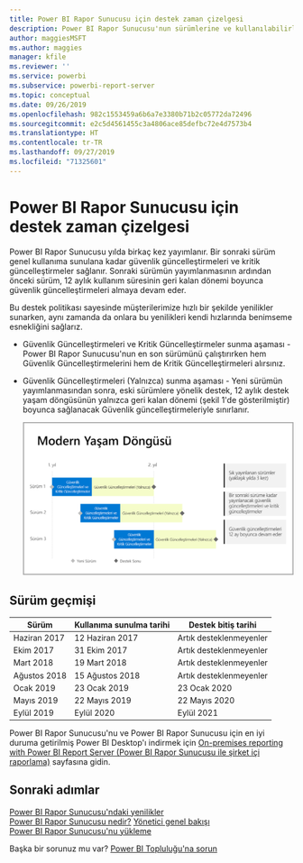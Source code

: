 ```yaml
---
title: Power BI Rapor Sunucusu için destek zaman çizelgesi
description: Power BI Rapor Sunucusu'nun sürümlerine ve kullanılabilirliğine ilişkin bir liste.
author: maggiesMSFT
ms.author: maggies
manager: kfile
ms.reviewer: ''
ms.service: powerbi
ms.subservice: powerbi-report-server
ms.topic: conceptual
ms.date: 09/26/2019
ms.openlocfilehash: 982c1553459a6b6a7e3380b71b2c05772da72496
ms.sourcegitcommit: e2c5d4561455c3a4806ace85defbc72e4d7573b4
ms.translationtype: HT
ms.contentlocale: tr-TR
ms.lasthandoff: 09/27/2019
ms.locfileid: "71325601"
---
```

# <a name="support-timeline-for-power-bi-report-server"></a>Power BI Rapor Sunucusu için destek zaman çizelgesi

Power BI Rapor Sunucusu yılda birkaç kez yayımlanır. Bir sonraki sürüm genel kullanıma sunulana kadar güvenlik güncelleştirmeleri ve kritik güncelleştirmeler sağlanır. Sonraki sürümün yayımlanmasının ardından önceki sürüm, 12 aylık kullanım süresinin geri kalan dönemi boyunca güvenlik güncelleştirmeleri almaya devam eder.

Bu destek politikası sayesinde müşterilerimize hızlı bir şekilde yenilikler sunarken, aynı zamanda da onlara bu yenilikleri kendi hızlarında benimseme esnekliğini sağlarız.

* Güvenlik Güncelleştirmeleri ve Kritik Güncelleştirmeler sunma aşaması - Power BI Rapor Sunucusu'nun en son sürümünü çalıştırırken hem Güvenlik Güncelleştirmelerini hem de Kritik Güncelleştirmeleri alırsınız.
* Güvenlik Güncelleştirmeleri (Yalnızca) sunma aşaması - Yeni sürümün yayımlanmasından sonra, eski sürümlere yönelik destek, 12 aylık destek yaşam döngüsünün yalnızca geri kalan dönemi (şekil 1'de gösterilmiştir) boyunca sağlanacak Güvenlik güncelleştirmeleriyle sınırlanır.

    ![Destek zaman dilimini gösteren graf](media/support-timeline/report-server-support-timeline-overall.png)

## <a name="version-history"></a>Sürüm geçmişi

| **Sürüm** | **Kullanıma sunulma tarihi** | **Destek bitiş tarihi** |
| --- | --- | --- |
| Haziran 2017 |12 Haziran 2017 |Artık desteklenmeyenler |
| Ekim 2017 |31 Ekim 2017 | Artık desteklenmeyenler |
| Mart 2018 | 19 Mart 2018 | Artık desteklenmeyenler |
| Ağustos 2018 | 15 Ağustos 2018 | Artık desteklenmeyenler |
| Ocak 2019 | 23 Ocak 2019 | 23 Ocak 2020 |
| Mayıs 2019 | 22 Mayıs 2019 | 22 Mayıs 2020 |
| Eylül 2019 | Eylül 2020 | Eylül 2021 

Power BI Rapor Sunucusu'nu ve Power BI Rapor Sunucusu için en iyi duruma getirilmiş Power BI Desktop'ı indirmek için [On-premises reporting with Power BI Report Server (Power BI Rapor Sunucusu ile şirket içi raporlama)](https://powerbi.microsoft.com/report-server/) sayfasına gidin.

## <a name="next-steps"></a>Sonraki adımlar
[Power BI Rapor Sunucusu'ndaki yenilikler](whats-new.md)  
[Power BI Rapor Sunucusu nedir?](get-started.md)
[Yönetici genel bakışı](admin-handbook-overview.md)  
[Power BI Rapor Sunucusu'nu yükleme](install-report-server.md)  

Başka bir sorunuz mu var? [Power BI Topluluğu'na sorun](https://community.powerbi.com/)